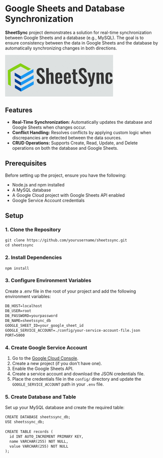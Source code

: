 # Google Sheets and Database Synchronization

**SheetSync** project demonstrates a solution for real-time synchronization between Google Sheets and a database (e.g., MySQL). The goal is to ensure consistency between the data in Google Sheets and the database by automatically synchronizing changes in both directions.

![SheetsSync](logo-sheetssync.png)

## Features

- **Real-Time Synchronization:** Automatically updates the database and Google Sheets when changes occur.
- **Conflict Handling:** Resolves conflicts by applying custom logic when discrepancies are detected between the data sources.
- **CRUD Operations:** Supports Create, Read, Update, and Delete operations on both the database and Google Sheets.

## Prerequisites

Before setting up the project, ensure you have the following:

- Node.js and npm installed
- A MySQL database
- A Google Cloud project with Google Sheets API enabled
- Google Service Account credentials

## Setup

### 1. Clone the Repository

```
git clone https://github.com/yourusername/sheetssync.git
cd sheetssync
```

### 2. Install Dependencies
```
npm install
```

### 3. Configure Environment Variables
Create a .env file in the root of your project and add the following environment variables:

```
DB_HOST=localhost       
DB_USER=root
DB_PASSWORD=yourpassword
DB_NAME=sheetssync_db
GOOGLE_SHEET_ID=your_google_sheet_id
GOOGLE_SERVICE_ACCOUNT=./config/your-service-account-file.json
PORT=5000
```

### 4. Create Google Service Account

1. Go to the [Google Cloud Console](https://console.cloud.google.com/).
2. Create a new project (if you don't have one).
3. Enable the Google Sheets API.
4. Create a service account and download the JSON credentials file.
5. Place the credentials file in the `config/` directory and update the `GOOGLE_SERVICE_ACCOUNT` path in your `.env` file.

### 5. Create Database and Table

Set up your MySQL database and create the required table:

```
CREATE DATABASE sheetssync_db;
USE sheetssync_db;

CREATE TABLE records (
  id INT AUTO_INCREMENT PRIMARY KEY,
  name VARCHAR(255) NOT NULL,
  value VARCHAR(255) NOT NULL
);
```

